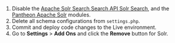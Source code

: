 1. Disable the [Apache Solr Search](https://www.drupal.org/project/apachesolr),[Search API Solr Search](https://www.drupal.org/project/search_api_solr), and the [Pantheon Apache Solr](https://github.com/pantheon-systems/drops-7/tree/master/modules/pantheon/pantheon_apachesolr) modules.
1. Delete all schema configurations from `settings.php`.
1. Commit and deploy code changes to the Live environment.
1. Go to **<span class="glyphicons glyphicons-cogwheel"></span> Settings** &gt; **Add Ons** and click the **Remove** button for Solr.
